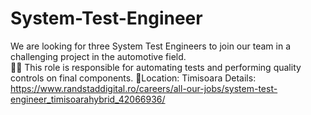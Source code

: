 # System-Test-Engineer
We are looking for three System Test Engineers to join our team in a challenging project in the automotive field.  
👨‍💻 This role is responsible for automating tests and performing quality controls on final components.
📍Location: Timisoara 
Details: https://www.randstaddigital.ro/careers/all-our-jobs/system-test-engineer_timisoarahybrid_42066936/
